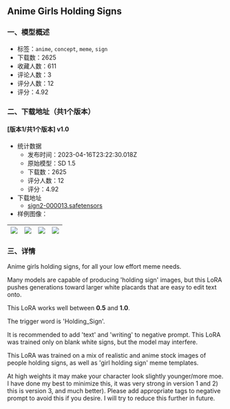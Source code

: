 ## Anime Girls Holding Signs
### 一、模型概述

- 标签：`anime`, `concept`, `meme`, `sign`
- 下载数：2625
- 收藏人数：611
- 评论人数：3
- 评分人数：12
- 评分：4.92

### 二、下载地址（共1个版本）

#### [版本1/共1个版本] v1.0

- 统计数据
  - 发布时间：2023-04-16T23:22:30.018Z
  - 原始模型：SD 1.5
  - 下载数：2625
  - 评分人数：12
  - 评分：4.92
- 下载地址
  - [sign2-000013.safetensors](https://civitai.com/api/download/models/47289)
- 样例图像：

| <img src="https://image.civitai.com/xG1nkqKTMzGDvpLrqFT7WA/631d98fc-739a-4acc-540f-795068f26200/width=450/512213.jpeg" /> | <img src="https://image.civitai.com/xG1nkqKTMzGDvpLrqFT7WA/5cf19349-1342-4832-5d12-ffe62d3dc700/width=450/512214.jpeg" /> | <img src="https://image.civitai.com/xG1nkqKTMzGDvpLrqFT7WA/baa30e0f-68cf-4f57-9528-ba67564f5100/width=450/512215.jpeg" /> | <img src="https://image.civitai.com/xG1nkqKTMzGDvpLrqFT7WA/24ffbb07-94c4-4753-e966-6a7ea361ca00/width=450/512216.jpeg" /> |
| ---- | ---- | ---- | ---- |


### 三、详情
<p>Anime girls holding signs, for all your low effort meme needs.</p><p>Many models are capable of producing 'holding sign' images, but this LoRA pushes generations toward larger white placards that are easy to edit text onto.</p><p>This LoRA works well between <strong>0.5</strong> and <strong>1.0</strong>. </p><p>The trigger word is 'Holding_Sign'.</p><p>It is recommended to add 'text' and 'writing' to negative prompt. This LoRA was trained only on blank white signs, but the model may interfere.</p><p>This LoRA was trained on a mix of realistic and anime stock images of people holding signs, as well as 'girl holding sign' meme templates.</p><p>At high weights it may make your character look slightly younger/more moe. I have done my best to minimize this, it was very strong in version 1 and 2) this is version 3, and much better). Please add appropriate tags to negative prompt to avoid this if you desire. I will  try to reduce this further in future.</p><p></p>